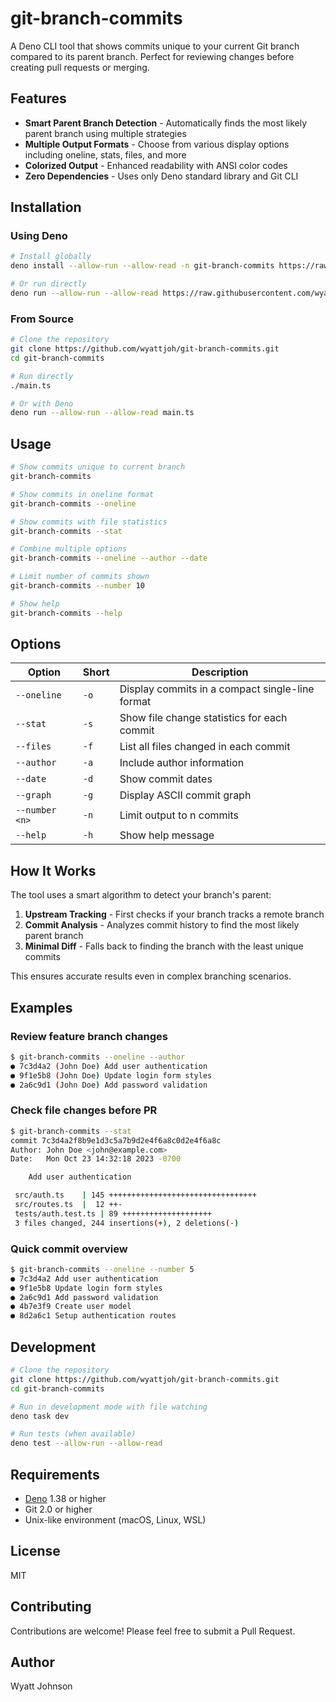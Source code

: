 # git-branch-commits

A Deno CLI tool that shows commits unique to your current Git branch compared to
its parent branch. Perfect for reviewing changes before creating pull requests
or merging.

## Features

- **Smart Parent Branch Detection** - Automatically finds the most likely parent
  branch using multiple strategies
- **Multiple Output Formats** - Choose from various display options including
  oneline, stats, files, and more
- **Colorized Output** - Enhanced readability with ANSI color codes
- **Zero Dependencies** - Uses only Deno standard library and Git CLI

## Installation

### Using Deno

```bash
# Install globally
deno install --allow-run --allow-read -n git-branch-commits https://raw.githubusercontent.com/wyattjoh/git-branch-commits/main/main.ts

# Or run directly
deno run --allow-run --allow-read https://raw.githubusercontent.com/wyattjoh/git-branch-commits/main/main.ts
```

### From Source

```bash
# Clone the repository
git clone https://github.com/wyattjoh/git-branch-commits.git
cd git-branch-commits

# Run directly
./main.ts

# Or with Deno
deno run --allow-run --allow-read main.ts
```

## Usage

```bash
# Show commits unique to current branch
git-branch-commits

# Show commits in oneline format
git-branch-commits --oneline

# Show commits with file statistics
git-branch-commits --stat

# Combine multiple options
git-branch-commits --oneline --author --date

# Limit number of commits shown
git-branch-commits --number 10

# Show help
git-branch-commits --help
```

## Options

| Option         | Short | Description                                     |
| -------------- | ----- | ----------------------------------------------- |
| `--oneline`    | `-o`  | Display commits in a compact single-line format |
| `--stat`       | `-s`  | Show file change statistics for each commit     |
| `--files`      | `-f`  | List all files changed in each commit           |
| `--author`     | `-a`  | Include author information                      |
| `--date`       | `-d`  | Show commit dates                               |
| `--graph`      | `-g`  | Display ASCII commit graph                      |
| `--number <n>` | `-n`  | Limit output to n commits                       |
| `--help`       | `-h`  | Show help message                               |

## How It Works

The tool uses a smart algorithm to detect your branch's parent:

1. **Upstream Tracking** - First checks if your branch tracks a remote branch
2. **Commit Analysis** - Analyzes commit history to find the most likely parent
   branch
3. **Minimal Diff** - Falls back to finding the branch with the least unique
   commits

This ensures accurate results even in complex branching scenarios.

## Examples

### Review feature branch changes

```bash
$ git-branch-commits --oneline --author
● 7c3d4a2 (John Doe) Add user authentication
● 9f1e5b8 (John Doe) Update login form styles
● 2a6c9d1 (John Doe) Add password validation
```

### Check file changes before PR

```bash
$ git-branch-commits --stat
commit 7c3d4a2f8b9e1d3c5a7b9d2e4f6a8c0d2e4f6a8c
Author: John Doe <john@example.com>
Date:   Mon Oct 23 14:32:18 2023 -0700

    Add user authentication

 src/auth.ts    | 145 +++++++++++++++++++++++++++++++++
 src/routes.ts  |  12 ++-
 tests/auth.test.ts | 89 ++++++++++++++++++++
 3 files changed, 244 insertions(+), 2 deletions(-)
```

### Quick commit overview

```bash
$ git-branch-commits --oneline --number 5
● 7c3d4a2 Add user authentication
● 9f1e5b8 Update login form styles
● 2a6c9d1 Add password validation
● 4b7e3f9 Create user model
● 8d2a6c1 Setup authentication routes
```

## Development

```bash
# Clone the repository
git clone https://github.com/wyattjoh/git-branch-commits.git
cd git-branch-commits

# Run in development mode with file watching
deno task dev

# Run tests (when available)
deno test --allow-run --allow-read
```

## Requirements

- [Deno](https://deno.land/) 1.38 or higher
- Git 2.0 or higher
- Unix-like environment (macOS, Linux, WSL)

## License

MIT

## Contributing

Contributions are welcome! Please feel free to submit a Pull Request.

## Author

Wyatt Johnson
